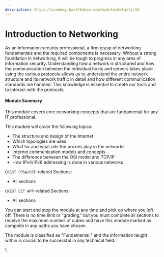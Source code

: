 ```yaml
---
description: https://academy.hackthebox.com/module/details/34
---
```


# Introduction to Networking

As an information security professional, a firm grasp of networking fundamentals and the required components is necessary. Without a strong foundation in networking, it will be tough to progress in any area of information security. Understanding how a network is structured and how the communication between the individual hosts and servers takes place using the various protocols allows us to understand the entire network structure and its network traffic in detail and how different communication standards are handled. This knowledge is essential to create our tools and to interact with the protocols.

#### Module Summary

This module covers core networking concepts that are fundamental for any IT professional.

This module will cover the following topics:

* The structure and design of the Internet
* Which topologies are used
* What for and what role the proxies play in the networks
* Internet communication models and concepts
* The difference between the OSI model and TCP/IP
* How IPv4/IPv6 addressing is done in various networks



`CREST CPSA/CRT`-related Sections:

* All sections

`CREST CCT APP`-related Sections:

* All sections



You can start and stop the module at any time and pick up where you left off. There is no time limit or "grading," but you must complete all sections to receive the maximum number of cubes and have this module marked as complete in any paths you have chosen.

The module is classified as "Fundamental," and the information taught within is crucial to be successful in any technical field.

\

